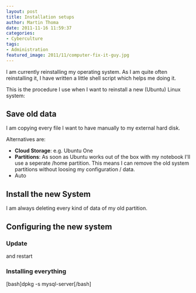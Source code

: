 ```yaml
---
layout: post
title: Installation setups
author: Martin Thoma
date: 2011-11-16 11:59:37
categories: 
- Cyberculture
tags: 
- Administration
featured_image: 2011/11/computer-fix-it-guy.jpg
---
```

I am currently reinstalling my operating system. As I am quite often reinstalling it, I have written a little shell script which helps me doing it.

This is the procedure I use when I want to reinstall a new (Ubuntu) Linux system:

<h2>Save old data</h2>
I am copying every file I want to have manually to my external hard disk. 

Alternatives are:
<ul>
  <li><strong>Cloud Storage</strong>: e.g. Ubuntu One</li>
  <li><strong>Partitions</strong>: As soon as Ubuntu works out of the box with my notebook I'll use a seperate /home partition. This means I can remove the old system partitions without loosing my configuration / data.</li>
  <li>Auto</li>
</ul>

<h2>Install the new System</h2>
I am always deleting every kind of data of my old partition.

<h2>Configuring the new system</h2>
<h3>Update</h3>
and restart

<h3>Installing everything</h3>
[bash]dpkg -s mysql-server[/bash]